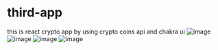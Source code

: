 # third-app
this is react crypto app by using crypto coins api and chakra ui 
![image](https://github.com/ahmad6323/third-app/assets/111060767/402c5ce7-09a5-48b0-be46-f25d53ff4ca6)
![image](https://github.com/ahmad6323/third-app/assets/111060767/ebf46dae-e128-47b5-80dc-8a98ab396b0a)
![image](https://github.com/ahmad6323/third-app/assets/111060767/f17afbe7-9fad-42b1-9458-faaa2930fc06)
![image](https://github.com/ahmad6323/third-app/assets/111060767/65f98c69-fd37-4e89-81ba-9aacbf05bc96)
